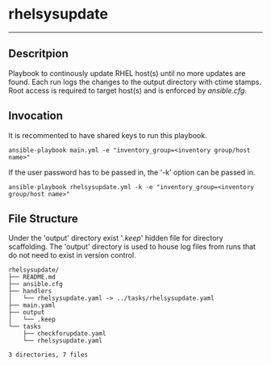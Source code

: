 # rhelsysupdate
---

## Descritpion
Playbook to continously update RHEL host(s) until no more updates are found.
Each run logs the changes to the output directory with ctime stamps. 
Root access is required to target host(s) and is enforced by *ansible.cfg*.

## Invocation
It is recommented to have shared keys to run this playbook.

```ansible-playbook main.yml -e "inventory_group=<inventory group/host name>"```

If the user password has to be passed in, the '-k' option can be passed in.

```ansible-playbook rhelsysupdate.yml -k -e "inventory_group=<inventory group/host name>"```

## File Structure
Under the 'output' directory exist '*.keep*' hidden file for directory
scaffolding. The 'output' directory is used to house log files from runs that
do not need to exist in version control.

```
rhelsysupdate/
├── README.md
├── ansible.cfg
├── handlers
│   └── rhelsysupdate.yaml -> ../tasks/rhelsysupdate.yaml
├── main.yaml
├── output
│   └── .keep
└── tasks
    ├── checkforupdate.yaml
    └── rhelsysupdate.yaml

3 directories, 7 files
```

